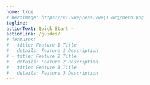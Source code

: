 ```yaml
---
home: true
# heroImage: https://v1.vuepress.vuejs.org/hero.png
tagline: 
actionText: Quick Start →
actionLink: /guides/
# features:
# - title: Feature 1 Title
#   details: Feature 1 Description
# - title: Feature 2 Title
#   details: Feature 2 Description
# - title: Feature 3 Title
#   details: Feature 3 Description
---
```

